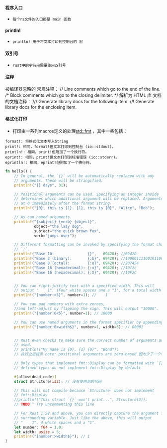 #### 程序入口
* `每个rs文件的入口都是 main 函数`

#### println!
* `println! 用于将文本打印到控制台的 宏`

#### 双引号
* `rust中的字符串需要使用双引号`

#### 注释
被编译器忽略的 常规注释：
// Line comments which go to the end of the line.
/* Block comments which go to the closing delimiter. */
解析为 HTML 库 文档的文档注释：
/// Generate library docs for the following item.
//! Generate library docs for the enclosing item.

#### 格式化打印
* 打印由一系列macros定义的处理[std::fmt]("https://doc.rust-lang.org/std/fmt/") ，其中一些包括：
```text
format!: 将格式化文本写入String
print!: 相同，format!但文本打印到控制台 (io::stdout)。
println!: 相同，print!但附加了一个换行符。
eprint!: 相同，print!但文本打印到标准错误 (io::stderr)。
eprintln!: 相同，eprint!但附加了一个换行符。
```
```rust
fn hello() {
    // In general, the `{}` will be automatically replaced with any
    // arguments. These will be stringified.
    println!("{} days", 31);

    // Positional arguments can be used. Specifying an integer inside `{}`
    // determines which additional argument will be replaced. Arguments start
    // at 0 immediately after the format string
    println!("{0}, this is {1}. {1}, this is {0}", "Alice", "Bob");

    // As can named arguments.
    println!("{subject} {verb} {object}",
             object="the lazy dog",
             subject="the quick brown fox",
             verb="jumps over");

    // Different formatting can be invoked by specifying the format character after a
    // `:`.
    println!("Base 10:               {}",   69420); //69420
    println!("Base 2 (binary):       {:b}", 69420); //10000111100101100
    println!("Base 8 (octal):        {:o}", 69420); //207454
    println!("Base 16 (hexadecimal): {:x}", 69420); //10f2c
    println!("Base 16 (hexadecimal): {:X}", 69420); //10F2C


    // You can right-justify text with a specified width. This will
    // output "    1". (Four white spaces and a "1", for a total width of 5.)
    println!("{number:>5}", number=1); //    1

    // You can pad numbers with extra zeroes,
    //and left-adjust by flipping the sign. This will output "10000".
    println!("{number:0<5}", number=1); // 10000

    // You can use named arguments in the format specifier by appending a `$`
    println!("{number:0>width$}", number=1, width=5); // 00001


    // Rust even checks to make sure the correct number of arguments are
    // used.
    // println!("My name is {0}, {1} {0}", "Bond");
    // 执行之后提示 note: positional arguments are zero-based 因为少了一个参数

    // Only types that implement fmt::Display can be formatted with `{}`. User-
    // defined types do not implement fmt::Display by default

    #[allow(dead_code)]
    struct Structure(i32); // 没有使用到的代码

    // This will not compile because `Structure` does not implement
    // fmt::Display
    //println!("This struct `{}` won't print...", Structure(3));
    // TODO ^ Try uncommenting this line

    // For Rust 1.58 and above, you can directly capture the argument from a
    // surrounding variable. Just like the above, this will output
    // "    1". 4 white spaces and a "1".
    let number: f64 = 1.0;
    let width: usize = 5;
    println!("{number:>width$}"); // 1
}
```
